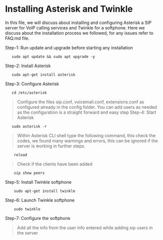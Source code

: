 # Installing Asterisk and Twinkle

In this file, we will discuss about installing and configuring Asterisk a SIP server for VoIP calling services and Twinkle for a softphone. Here we discuss about the installation process we followed, for any issues refer to FAQ.md file.

Step-1: Run update and upgrade before starting any installation
  ```console
     sudo apt update && sudo apt upgrade -y
  ```
Step-2: Install Asterisk
  ```console
     sudo apt-get install asterisk
  ```
Step-3: Configure Asterisk
  ```console
     cd /etc/asterisk
  ```    
  > Configure the files sip.conf, voicemail.conf, extensions.conf as configured already in the config folder. You can add users as needed as the configuration is a straight forward and easy step
Step-4: Start Asterisk
  ```console
     sudo asterisk -r
  ```
  > Within Asterisk CLI shell type the following command, this check the codes, we found many warnings and errors, this can be ignored if the server is working in further steps
  ```console
      reload 
  ```
  > Check if the clients have been added
  ```console
      sip show peers 
  ```

Step-5: Install Twinkle softphone
  ```console
      sudo apt-get install twinkle
  ```
Step-6: Launch Twinkle softphone
  ```console
      sudo twinkle
  ```
Step-7: Configure the softphone
  > Add all the info from the user info entered while adding sip users in the server
